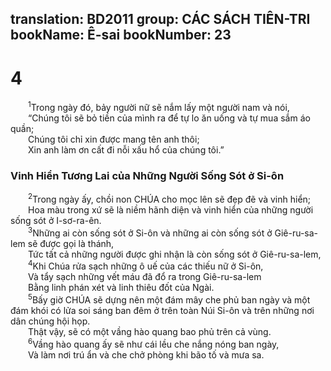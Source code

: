 translation: BD2011
group: CÁC SÁCH TIÊN-TRI
bookName: Ê-sai 
bookNumber: 23
-------

<div class="title"><h1>4</h1></div>
<span class="verse es_4_1">  <sup>1</sup>Trong ngày đó, bảy người nữ sẽ nắm lấy một người nam và nói,<br/>  “Chúng tôi sẽ bỏ tiền của mình ra để tự lo ăn uống và tự mua sắm áo quần;<br/>  Chúng tôi chỉ xin được mang tên anh thôi;<br/>  Xin anh làm ơn cất đi nỗi xấu hổ của chúng tôi.”<br/></span>
<div class="title"><h3>Vinh Hiển Tương Lai của Những Người Sống Sót ở Si-ôn</h3></div>
<span class="verse es_4_2">  <sup>2</sup>Trong ngày ấy, chồi non CHÚA cho mọc lên sẽ đẹp đẽ và vinh hiển;<br/>  Hoa màu trong xứ sẽ là niềm hãnh diện và vinh hiển của những người sống sót ở I-sơ-ra-ên.<br/></span>
<span class="verse es_4_3">  <sup>3</sup>Những ai còn sống sót ở Si-ôn và những ai còn sống sót ở Giê-ru-sa-lem sẽ được gọi là thánh,<br/>  Tức tất cả những người được ghi nhận là còn sống sót ở Giê-ru-sa-lem,<br/></span>
<span class="verse es_4_4">  <sup>4</sup>Khi Chúa rửa sạch những ô uế của các thiếu nữ ở Si-ôn,<br/>  Và tẩy sạch những vết máu đã đổ ra trong Giê-ru-sa-lem <br/>  Bằng linh phán xét và linh thiêu đốt của Ngài.<br/></span>
<span class="verse es_4_5">  <sup>5</sup>Bấy giờ CHÚA sẽ dựng nên một đám mây che phủ ban ngày và một đám khói có lửa soi sáng ban đêm ở trên toàn Núi Si-ôn và trên những nơi dân chúng hội họp.<br/>  Thật vậy, sẽ có một vầng hào quang bao phủ trên cả vùng.<br/></span>
<span class="verse es_4_6">  <sup>6</sup>Vầng hào quang ấy sẽ như cái lều che nắng nóng ban ngày,<br/>  Và làm nơi trú ẩn và che chở phòng khi bão tố và mưa sa.<br/></span>
